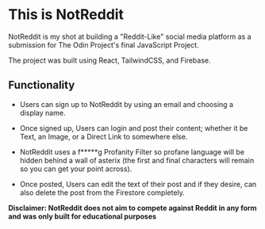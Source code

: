 # This is NotReddit

NotReddit is my shot at building a "Reddit-Like" social media platform as a submission for The Odin Project's final JavaScript Project.

The project was built using React, TailwindCSS, and Firebase.

## Functionality

- Users can sign up to NotReddit by using an email and choosing a display name.

- Once signed up, Users can login and post their content; whether it be Text, an Image, or a Direct Link to somewhere else.

- NotReddit uses a f*****g Profanity Filter so profane language will be hidden behind a wall of asterix (the first and final characters will remain so you can get your point across).

- Once posted, Users can edit the text of their post and if they desire, can also delete the post from the Firestore completely.

**Disclaimer: NotReddit does not aim to compete against Reddit in any form and was only built for educational purposes**


